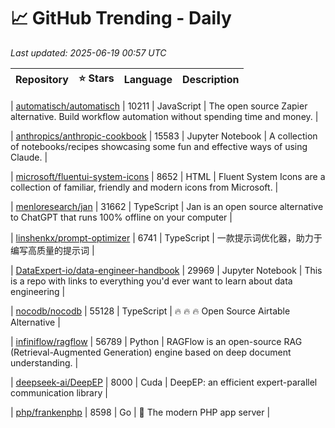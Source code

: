 # 📈 GitHub Trending - Daily

_Last updated: 2025-06-19 00:57 UTC_

| Repository | ⭐ Stars | Language | Description |
|------------|--------:|----------|-------------|

| [automatisch/automatisch](https://github.com/automatisch/automatisch) | 10211 | JavaScript | The open source Zapier alternative. Build workflow automation without spending time and money. |

| [anthropics/anthropic-cookbook](https://github.com/anthropics/anthropic-cookbook) | 15583 | Jupyter Notebook | A collection of notebooks/recipes showcasing some fun and effective ways of using Claude. |

| [microsoft/fluentui-system-icons](https://github.com/microsoft/fluentui-system-icons) | 8652 | HTML | Fluent System Icons are a collection of familiar, friendly and modern icons from Microsoft. |

| [menloresearch/jan](https://github.com/menloresearch/jan) | 31662 | TypeScript | Jan is an open source alternative to ChatGPT that runs 100% offline on your computer |

| [linshenkx/prompt-optimizer](https://github.com/linshenkx/prompt-optimizer) | 6741 | TypeScript | 一款提示词优化器，助力于编写高质量的提示词 |

| [DataExpert-io/data-engineer-handbook](https://github.com/DataExpert-io/data-engineer-handbook) | 29969 | Jupyter Notebook | This is a repo with links to everything you'd ever want to learn about data engineering |

| [nocodb/nocodb](https://github.com/nocodb/nocodb) | 55128 | TypeScript | 🔥 🔥 🔥 Open Source Airtable Alternative |

| [infiniflow/ragflow](https://github.com/infiniflow/ragflow) | 56789 | Python | RAGFlow is an open-source RAG (Retrieval-Augmented Generation) engine based on deep document understanding. |

| [deepseek-ai/DeepEP](https://github.com/deepseek-ai/DeepEP) | 8000 | Cuda | DeepEP: an efficient expert-parallel communication library |

| [php/frankenphp](https://github.com/php/frankenphp) | 8598 | Go | 🧟 The modern PHP app server |
